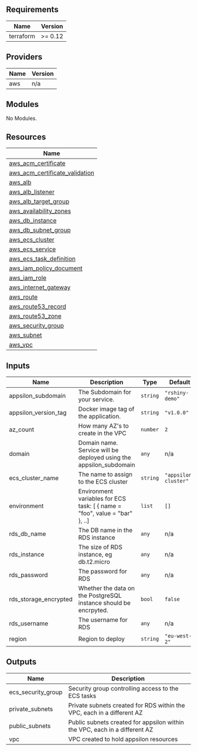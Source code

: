 ## Requirements

| Name | Version |
|------|---------|
| terraform | >= 0.12 |

## Providers

| Name | Version |
|------|---------|
| aws | n/a |

## Modules

No Modules.

## Resources

| Name |
|------|
| [aws_acm_certificate](https://registry.terraform.io/providers/hashicorp/aws/latest/docs/resources/acm_certificate) |
| [aws_acm_certificate_validation](https://registry.terraform.io/providers/hashicorp/aws/latest/docs/resources/acm_certificate_validation) |
| [aws_alb](https://registry.terraform.io/providers/hashicorp/aws/latest/docs/resources/alb) |
| [aws_alb_listener](https://registry.terraform.io/providers/hashicorp/aws/latest/docs/resources/alb_listener) |
| [aws_alb_target_group](https://registry.terraform.io/providers/hashicorp/aws/latest/docs/resources/alb_target_group) |
| [aws_availability_zones](https://registry.terraform.io/providers/hashicorp/aws/latest/docs/data-sources/availability_zones) |
| [aws_db_instance](https://registry.terraform.io/providers/hashicorp/aws/latest/docs/resources/db_instance) |
| [aws_db_subnet_group](https://registry.terraform.io/providers/hashicorp/aws/latest/docs/resources/db_subnet_group) |
| [aws_ecs_cluster](https://registry.terraform.io/providers/hashicorp/aws/latest/docs/resources/ecs_cluster) |
| [aws_ecs_service](https://registry.terraform.io/providers/hashicorp/aws/latest/docs/resources/ecs_service) |
| [aws_ecs_task_definition](https://registry.terraform.io/providers/hashicorp/aws/latest/docs/resources/ecs_task_definition) |
| [aws_iam_policy_document](https://registry.terraform.io/providers/hashicorp/aws/latest/docs/data-sources/iam_policy_document) |
| [aws_iam_role](https://registry.terraform.io/providers/hashicorp/aws/latest/docs/resources/iam_role) |
| [aws_internet_gateway](https://registry.terraform.io/providers/hashicorp/aws/latest/docs/resources/internet_gateway) |
| [aws_route](https://registry.terraform.io/providers/hashicorp/aws/latest/docs/resources/route) |
| [aws_route53_record](https://registry.terraform.io/providers/hashicorp/aws/latest/docs/resources/route53_record) |
| [aws_route53_zone](https://registry.terraform.io/providers/hashicorp/aws/latest/docs/data-sources/route53_zone) |
| [aws_security_group](https://registry.terraform.io/providers/hashicorp/aws/latest/docs/resources/security_group) |
| [aws_subnet](https://registry.terraform.io/providers/hashicorp/aws/latest/docs/resources/subnet) |
| [aws_vpc](https://registry.terraform.io/providers/hashicorp/aws/latest/docs/resources/vpc) |

## Inputs

| Name | Description | Type | Default | Required |
|------|-------------|------|---------|:--------:|
| appsilon\_subdomain | The Subdomain for your service. | `string` | `"rshiny-demo"` | no |
| appsilon\_version\_tag | Docker image tag of the application. | `string` | `"v1.0.0"` | no |
| az\_count | How many AZ's to create in the VPC | `number` | `2` | no |
| domain | Domain name. Service will be deployed using the appsilon\_subdomain | `any` | n/a | yes |
| ecs\_cluster\_name | The name to assign to the ECS cluster | `string` | `"appsilon-cluster"` | no |
| environment | Environment variables for ECS task: [ { name = "foo", value = "bar" }, ..] | `list` | `[]` | no |
| rds\_db\_name | The DB name in the RDS instance | `any` | n/a | yes |
| rds\_instance | The size of RDS instance, eg db.t2.micro | `any` | n/a | yes |
| rds\_password | The password for RDS | `any` | n/a | yes |
| rds\_storage\_encrypted | Whether the data on the PostgreSQL instance should be encrpyted. | `bool` | `false` | no |
| rds\_username | The username for RDS | `any` | n/a | yes |
| region | Region to deploy | `string` | `"eu-west-2"` | no |

## Outputs

| Name | Description |
|------|-------------|
| ecs\_security\_group | Security group controlling access to the ECS tasks |
| private\_subnets | Private subnets created for RDS within the VPC, each in a different AZ |
| public\_subnets | Public subnets created for appsilon within the VPC, each in a different AZ |
| vpc | VPC created to hold appsilon resources |
